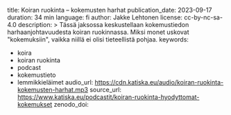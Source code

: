 title: Koiran ruokinta – kokemusten harhat
publication_date: 2023-09-17
duration: 34 min
language: fi
author: Jakke Lehtonen
license: cc-by-nc-sa-4.0
description: >
  Tässä jaksossa keskustellaan kokemustiedon harhaanjohtavuudesta koiran ruokinnassa. 
  Miksi monet uskovat "kokemuksiin", vaikka niillä ei olisi tieteellistä pohjaa.
keywords:
  - koira
  - koiran ruokinta
  - podcast
  - kokemustieto
  - lemmikkieläimet
audio_url: https://cdn.katiska.eu/audio/koiran-ruokinta-kokemusten-harhat.mp3
source_url: https://www.katiska.eu/podcastit/koiran-ruokinta-hyodyttomat-kokemukset
zenodo_doi:
